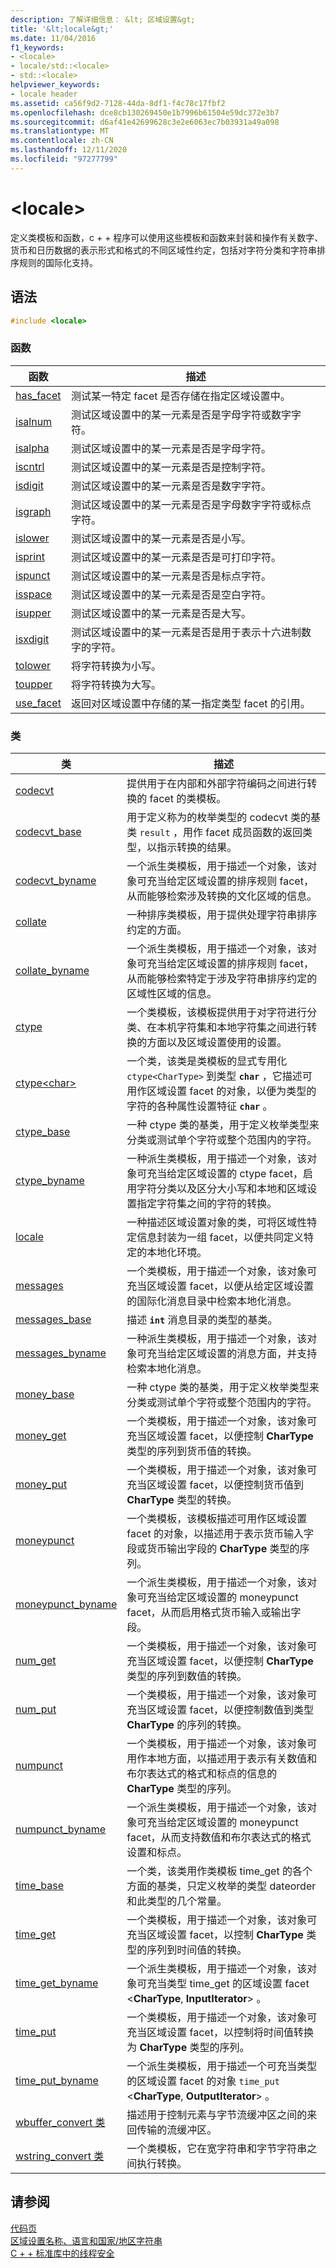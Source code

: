 ```yaml
---
description: 了解详细信息： &lt; 区域设置&gt;
title: '&lt;locale&gt;'
ms.date: 11/04/2016
f1_keywords:
- <locale>
- locale/std::<locale>
- std::<locale>
helpviewer_keywords:
- locale header
ms.assetid: ca56f9d2-7128-44da-8df1-f4c78c17fbf2
ms.openlocfilehash: dce8cb130269450e1b7996b61504e59dc372e3b7
ms.sourcegitcommit: d6af41e42699628c3e2e6063ec7b03931a49a098
ms.translationtype: MT
ms.contentlocale: zh-CN
ms.lasthandoff: 12/11/2020
ms.locfileid: "97277799"
---
```

# <a name="ltlocalegt"></a>&lt;locale&gt;

定义类模板和函数，c + + 程序可以使用这些模板和函数来封装和操作有关数字、货币和日历数据的表示形式和格式的不同区域性约定，包括对字符分类和字符串排序规则的国际化支持。

## <a name="syntax"></a>语法

```cpp
#include <locale>
```

### <a name="functions"></a>函数

|函数|描述|
|-|-|
|[has_facet](../standard-library/locale-functions.md#has_facet)|测试某一特定 facet 是否存储在指定区域设置中。|
|[isalnum](../standard-library/locale-functions.md#isalnum)|测试区域设置中的某一元素是否是字母字符或数字字符。|
|[isalpha](../standard-library/locale-functions.md#isalpha)|测试区域设置中的某一元素是否是字母字符。|
|[iscntrl](../standard-library/locale-functions.md#iscntrl)|测试区域设置中的某一元素是否是控制字符。|
|[isdigit](../standard-library/locale-functions.md#isdigit)|测试区域设置中的某一元素是否是数字字符。|
|[isgraph](../standard-library/locale-functions.md#isgraph)|测试区域设置中的某一元素是否是字母数字字符或标点字符。|
|[islower](../standard-library/locale-functions.md#islower)|测试区域设置中的某一元素是否是小写。|
|[isprint](../standard-library/locale-functions.md#isprint)|测试区域设置中的某一元素是否是可打印字符。|
|[ispunct](../standard-library/locale-functions.md#ispunct)|测试区域设置中的某一元素是否是标点字符。|
|[isspace](../standard-library/locale-functions.md#isspace)|测试区域设置中的某一元素是否是空白字符。|
|[isupper](../standard-library/locale-functions.md#isupper)|测试区域设置中的某一元素是否是大写。|
|[isxdigit](../standard-library/locale-functions.md#isxdigit)|测试区域设置中的某一元素是否是用于表示十六进制数字的字符。|
|[tolower](../standard-library/locale-functions.md#tolower)|将字符转换为小写。|
|[toupper](../standard-library/locale-functions.md#toupper)|将字符转换为大写。|
|[use_facet](../standard-library/locale-functions.md#use_facet)|返回对区域设置中存储的某一指定类型 facet 的引用。|

### <a name="classes"></a>类

|类|描述|
|-|-|
|[codecvt](../standard-library/codecvt-class.md)|提供用于在内部和外部字符编码之间进行转换的 facet 的类模板。|
|[codecvt_base](../standard-library/codecvt-base-class.md)|用于定义称为的枚举类型的 codecvt 类的基类 `result` ，用作 facet 成员函数的返回类型，以指示转换的结果。|
|[codecvt_byname](../standard-library/codecvt-byname-class.md)|一个派生类模板，用于描述一个对象，该对象可充当给定区域设置的排序规则 facet，从而能够检索涉及转换的文化区域的信息。|
|[collate](../standard-library/collate-class.md)|一种排序类模板，用于提供处理字符串排序约定的方面。|
|[collate_byname](../standard-library/collate-byname-class.md)|一个派生类模板，用于描述一个对象，该对象可充当给定区域设置的排序规则 facet，从而能够检索特定于涉及字符串排序约定的区域性区域的信息。|
|[ctype](../standard-library/ctype-class.md)|一个类模板，该模板提供用于对字符进行分类、在本机字符集和本地字符集之间进行转换的方面以及区域设置使用的设置。|
|[ctype\<char>](../standard-library/ctype-char-class.md)|一个类，该类是类模板的显式专用化 `ctype<CharType>` 到类型 **`char`** ，它描述可用作区域设置 facet 的对象，以便为类型的字符的各种属性设置特征 **`char`** 。|
|[ctype_base](../standard-library/ctype-base-class.md)|一种 ctype 类的基类，用于定义枚举类型来分类或测试单个字符或整个范围内的字符。|
|[ctype_byname](../standard-library/ctype-byname-class.md)|一种派生类模板，用于描述一个对象，该对象可充当给定区域设置的 ctype facet，启用字符分类以及区分大小写和本地和区域设置指定字符集之间的字符的转换。|
|[locale](../standard-library/locale-class.md)|一种描述区域设置对象的类，可将区域性特定信息封装为一组 facet，以便共同定义特定的本地化环境。|
|[messages](../standard-library/messages-class.md)|一个类模板，用于描述一个对象，该对象可充当区域设置 facet，以便从给定区域设置的国际化消息目录中检索本地化消息。|
|[messages_base](../standard-library/messages-base-class.md)|描述 **`int`** 消息目录的类型的基类。|
|[messages_byname](../standard-library/messages-byname-class.md)|一种派生类模板，用于描述一个对象，该对象可充当给定区域设置的消息方面，并支持检索本地化消息。|
|[money_base](../standard-library/money-base-class.md)|一种 ctype 类的基类，用于定义枚举类型来分类或测试单个字符或整个范围内的字符。|
|[money_get](../standard-library/money-get-class.md)|一个类模板，用于描述一个对象，该对象可充当区域设置 facet，以便控制 **CharType** 类型的序列到货币值的转换。|
|[money_put](../standard-library/money-put-class.md)|一个类模板，用于描述一个对象，该对象可充当区域设置 facet，以便控制货币值到 **CharType** 类型的转换。|
|[moneypunct](../standard-library/moneypunct-class.md)|一个类模板，该模板描述可用作区域设置 facet 的对象，以描述用于表示货币输入字段或货币输出字段的 **CharType** 类型的序列。|
|[moneypunct_byname](../standard-library/moneypunct-byname-class.md)|一个派生类模板，用于描述一个对象，该对象可充当给定区域设置的 moneypunct facet，从而启用格式货币输入或输出字段。|
|[num_get](../standard-library/num-get-class.md)|一个类模板，用于描述一个对象，该对象可充当区域设置 facet，以便控制 **CharType** 类型的序列到数值的转换。|
|[num_put](../standard-library/num-put-class.md)|一个类模板，用于描述一个对象，该对象可充当区域设置 facet，以便控制数值到类型 **CharType** 的序列的转换。|
|[numpunct](../standard-library/numpunct-class.md)|一个类模板，用于描述一个对象，该对象可用作本地方面，以描述用于表示有关数值和布尔表达式的格式和标点的信息的 **CharType** 类型的序列。|
|[numpunct_byname](../standard-library/numpunct-byname-class.md)|一个派生类模板，用于描述一个对象，该对象可充当给定区域设置的 moneypunct facet，从而支持数值和布尔表达式的格式设置和标点。|
|[time_base](../standard-library/time-base-class.md)|一个类，该类用作类模板 time_get 的各个方面的基类，只定义枚举的类型 dateorder 和此类型的几个常量。|
|[time_get](../standard-library/time-get-class.md)|一个类模板，用于描述一个对象，该对象可充当区域设置 facet，以控制 **CharType** 类型的序列到时间值的转换。|
|[time_get_byname](../standard-library/time-get-byname-class.md)|一个派生类模板，用于描述一个对象，该对象可充当类型 time_get 的区域设置 facet \<**CharType**, **InputIterator**> 。|
|[time_put](../standard-library/time-put-class.md)|一个类模板，用于描述一个对象，该对象可充当区域设置 facet，以控制将时间值转换为 **CharType** 类型的序列。|
|[time_put_byname](../standard-library/time-put-byname-class.md)|一个派生类模板，用于描述一个可充当类型的区域设置 facet 的对象 `time_put` \<**CharType**, **OutputIterator**> 。|
|[wbuffer_convert 类](../standard-library/wbuffer-convert-class.md)|描述用于控制元素与字节流缓冲区之间的来回传输的流缓冲区。|
|[wstring_convert 类](../standard-library/wstring-convert-class.md)|一个类模板，它在宽字符串和字节字符串之间执行转换。|

## <a name="see-also"></a>请参阅

[代码页](../c-runtime-library/code-pages.md)\
[区域设置名称、语言和国家/地区字符串](../c-runtime-library/locale-names-languages-and-country-region-strings.md)\
[C + + 标准库中的线程安全](../standard-library/thread-safety-in-the-cpp-standard-library.md)
